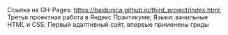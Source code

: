 Ссылка на GH-Pages: https://baldunica.github.io/third_project/index.html;
Третья проектная работа в Яндекс Практикуме;
Языки: ванильные HTML и CSS; 
Первый адаптивный сайт, впервые применены гриды